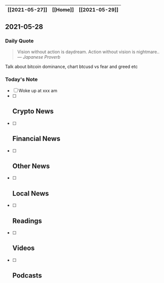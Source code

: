 | [[2021-05-27]] | [[Home]] | [[2021-05-29]] |
| :------------: | :------: | :------------: |

## 2021-05-28 

### Daily Quote
> Vision without action is daydream. Action without vision is nightmare..
> &mdash; <cite>Japanese Proverb</cite>

Talk about bitcoin dominance, chart btcusd vs fear and greed etc
### Today's Note
- [ ] Woke up at xxx am
- [ ] Crypto News
	- 
- [ ] Financial News
	- 
- [ ] Other News
	- 
- [ ] Local News
	-
- [ ] Readings
	- 
- [ ] Videos
	- 
- [ ] Podcasts
	- 
